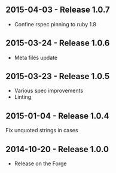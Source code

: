 ## 2015-04-03 - Release 1.0.7

- Confine rspec pinning to ruby 1.8

## 2015-03-24 - Release 1.0.6

- Meta files update

## 2015-03-23 - Release 1.0.5

- Various spec improvements
- Linting

## 2015-01-04 - Release 1.0.4

Fix unquoted strings in cases

## 2014-10-20 - Release 1.0.0

- Release on the Forge
